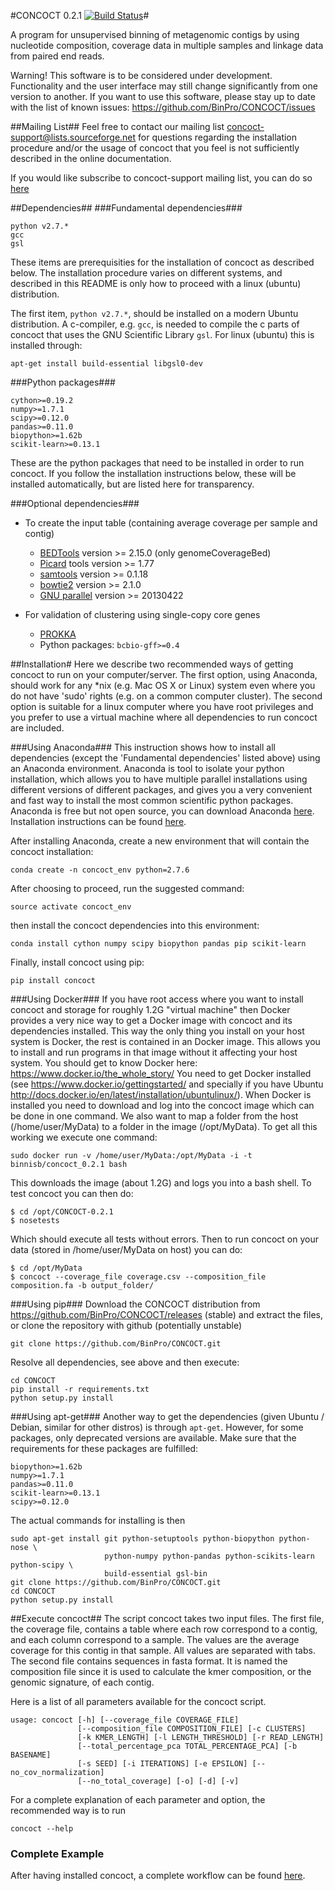 #CONCOCT 0.2.1 [![Build Status](https://travis-ci.org/BinPro/CONCOCT.png?branch=master)](https://travis-ci.org/BinPro/CONCOCT)#

A program for unsupervised binning of metagenomic contigs by using nucleotide composition, 
coverage data in multiple samples and linkage data from paired end reads.

Warning! This software is to be considered under development. Functionality and the user interface may still change significantly from one version to another.
If you want to use this software, please stay up to date with the list of known issues:
https://github.com/BinPro/CONCOCT/issues

##Mailing List##
Feel free to contact our mailing list concoct-support@lists.sourceforge.net for questions regarding the installation procedure and/or the usage of concoct that you feel is not sufficiently described in the online documentation. 

If you would like subscribe to concoct-support mailing list, you can do so [here](https://lists.sourceforge.net/lists/listinfo/concoct-support)

##Dependencies##
###Fundamental dependencies###
```
python v2.7.*
gcc
gsl
```

These items are prerequisities for the installation of concoct as described below. The installation procedure varies on different systems, and described in this README is only how to proceed with a linux (ubuntu) distribution.

The first item, ```python v2.7.*```, should be installed on a modern Ubuntu distribution. A c-compiler, e.g. ```gcc```, is needed to compile the c parts of concoct that uses the GNU Scientific Library ```gsl```. For linux (ubuntu) this is installed through:
```
apt-get install build-essential libgsl0-dev
```
###Python packages###
```
cython>=0.19.2
numpy>=1.7.1
scipy>=0.12.0
pandas>=0.11.0
biopython>=1.62b
scikit-learn>=0.13.1
```
These are the python packages that need to be installed in order to run concoct. If you follow the installation instructions below, these will be installed automatically, but are listed here for transparency. 

###Optional dependencies###

* To create the input table (containing average coverage per sample and contig)
    * [BEDTools](https://github.com/arq5x/bedtools2/releases) version >= 2.15.0 (only genomeCoverageBed)
    * [Picard](https://launchpad.net/ubuntu/+source/picard-tools/) tools version >= 1.77
    * [samtools](http://samtools.sourceforge.net/) version >= 0.1.18
    * [bowtie2](http://bowtie-bio.sourceforge.net/bowtie2/manual.shtml) version >= 2.1.0
    * [GNU parallel](http://www.gnu.org/software/parallel/) version >= 20130422

* For validation of clustering using single-copy core genes
    * [PROKKA](http://www.vicbioinformatics.com/software.prokka.shtml)
    * Python packages:
      ```bcbio-gff>=0.4```

##Installation#
Here we describe two recommended ways of getting concoct to run on your computer/server. The first option, using Anaconda, should work for any *nix (e.g. Mac OS X or Linux) system even where you do not have 'sudo' rights (e.g. on a common computer cluster). The second option is suitable for a linux computer where you have root privileges and you prefer to use a virtual machine where all dependencies to run concoct are included.

###Using Anaconda###
This instruction shows how to install all dependencies (except the 'Fundamental dependencies' listed above) using an Anaconda environment. Anaconda is tool to isolate your python installation, which allows you to have multiple parallel installations using different versions of different packages, and gives you a very convenient and fast way to install the most common scientific python packages. Anaconda is free but not open source, you can download Anaconda [here](https://store.continuum.io/cshop/anaconda/). Installation instructions can be found [here](http://docs.continuum.io/anaconda/install.html).

After installing Anaconda, create a new environment that will contain the concoct installation:
```
conda create -n concoct_env python=2.7.6
```
After choosing to proceed, run the suggested command:
```
source activate concoct_env
```
then install the concoct dependencies into this environment:
```
conda install cython numpy scipy biopython pandas pip scikit-learn
```
Finally, install concoct using pip:
```
pip install concoct
```

###Using Docker###
If you have root access where you want to install concoct and storage for roughly 1.2G "virtual machine" then Docker provides a very nice way to get a Docker image with concoct and its dependencies installed. This way the only thing you install on your host system is Docker, the rest is contained in an Docker image. This allows you to install and run programs in that image without it affecting your host system. You should get to know Docker here: https://www.docker.io/the_whole_story/
You need to get Docker installed (see https://www.docker.io/gettingstarted/ and specially if you have Ubuntu http://docs.docker.io/en/latest/installation/ubuntulinux/). When Docker is installed you need to download and log into the concoct image which can be done in one command. We also want to map a folder from the host (/home/user/MyData) to a folder in the image (/opt/MyData). To get all this working we execute one command:
```
sudo docker run -v /home/user/MyData:/opt/MyData -i -t binnisb/concoct_0.2.1 bash
```
This downloads the image (about 1.2G) and logs you into a bash shell. To test concoct you can then do:
```
$ cd /opt/CONCOCT-0.2.1
$ nosetests
```
Which should execute all tests without errors. Then to run concoct on your data (stored in /home/user/MyData on host) you can do:
```
$ cd /opt/MyData
$ concoct --coverage_file coverage.csv --composition_file composition.fa -b output_folder/
```


###Using pip###
Download the CONCOCT distribution from https://github.com/BinPro/CONCOCT/releases (stable) and extract the files, or clone the repository with github (potentially unstable)
```
git clone https://github.com/BinPro/CONCOCT.git
```

Resolve all dependencies, see above and then execute:
```
cd CONCOCT
pip install -r requirements.txt
python setup.py install
```

###Using apt-get###
Another way to get the dependencies (given Ubuntu / Debian, similar for other distros) is through ```apt-get```. However, for some packages, only deprecated versions are available. Make sure that the requirements for these packages are fulfilled:

    biopython>=1.62b
    numpy>=1.7.1
    pandas>=0.11.0
    scikit-learn>=0.13.1
    scipy>=0.12.0

The actual commands for installing is then
```
sudo apt-get install git python-setuptools python-biopython python-nose \
                     python-numpy python-pandas python-scikits-learn python-scipy \
                     build-essential gsl-bin
git clone https://github.com/BinPro/CONCOCT.git
cd CONCOCT
python setup.py install
```

##Execute concoct##
The script concoct takes two input files. The first file, the coverage
file, contains a table where each row correspond to a contig, and each
column correspond to a sample. The values are the average coverage for
this contig in that sample. All values are separated with tabs. The second file contains sequences in fasta format. It is named the 
composition file since it is used to calculate the kmer composition,
or the genomic signature, of each contig.

Here is a list of all parameters available for the concoct script.
```
usage: concoct [-h] [--coverage_file COVERAGE_FILE]
               [--composition_file COMPOSITION_FILE] [-c CLUSTERS]
               [-k KMER_LENGTH] [-l LENGTH_THRESHOLD] [-r READ_LENGTH]
               [--total_percentage_pca TOTAL_PERCENTAGE_PCA] [-b BASENAME]
               [-s SEED] [-i ITERATIONS] [-e EPSILON] [--no_cov_normalization]
               [--no_total_coverage] [-o] [-d] [-v]
```

For a complete explanation of each parameter and option, the recommended way is to run


```
concoct --help
```

### Complete Example ###
After having installed concoct, a complete workflow can be found [here](https://github.com/BinPro/CONCOCT/blob/master/doc/complete_example.md).


